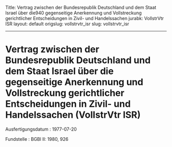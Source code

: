 Title: Vertrag zwischen der Bundesrepublik Deutschland und dem Staat Israel über die940
  gegenseitige Anerkennung und Vollstreckung gerichtlicher Entscheidungen in Zivil-
  und Handelssachen
jurabk: VollstrVtr ISR
layout: default
origslug: vollstrvtr_isr
slug: vollstrvtr_isr

---

# Vertrag zwischen der Bundesrepublik Deutschland und dem Staat Israel über die gegenseitige Anerkennung und Vollstreckung gerichtlicher Entscheidungen in Zivil- und Handelssachen (VollstrVtr ISR)

Ausfertigungsdatum
:   1977-07-20

Fundstelle
:   BGBl II: 1980, 926

